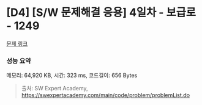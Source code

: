 # [D4] [S/W 문제해결 응용] 4일차 - 보급로 - 1249 

[문제 링크](https://swexpertacademy.com/main/code/problem/problemDetail.do?contestProbId=AV15QRX6APsCFAYD) 

### 성능 요약

메모리: 64,920 KB, 시간: 323 ms, 코드길이: 656 Bytes



> 출처: SW Expert Academy, https://swexpertacademy.com/main/code/problem/problemList.do